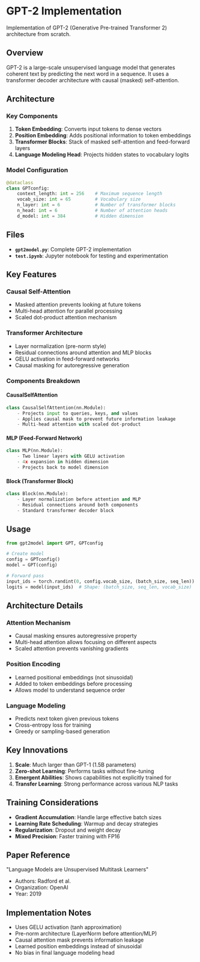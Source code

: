 # GPT-2 Implementation

Implementation of GPT-2 (Generative Pre-trained Transformer 2) architecture from scratch.

## Overview

GPT-2 is a large-scale unsupervised language model that generates coherent text by predicting the next word in a sequence. It uses a transformer decoder architecture with causal (masked) self-attention.

## Architecture

### Key Components

1. **Token Embedding**: Converts input tokens to dense vectors
2. **Position Embedding**: Adds positional information to token embeddings
3. **Transformer Blocks**: Stack of masked self-attention and feed-forward layers
4. **Language Modeling Head**: Projects hidden states to vocabulary logits

### Model Configuration

```python
@dataclass
class GPTconfig:
    context_length: int = 256    # Maximum sequence length
    vocab_size: int = 65         # Vocabulary size
    n_layer: int = 6             # Number of transformer blocks
    n_head: int = 6              # Number of attention heads
    d_model: int = 384           # Hidden dimension
```

## Files

- **`gpt2model.py`**: Complete GPT-2 implementation
- **`test.ipynb`**: Jupyter notebook for testing and experimentation

## Key Features

### Causal Self-Attention
- Masked attention prevents looking at future tokens
- Multi-head attention for parallel processing
- Scaled dot-product attention mechanism

### Transformer Architecture
- Layer normalization (pre-norm style)
- Residual connections around attention and MLP blocks
- GELU activation in feed-forward networks
- Causal masking for autoregressive generation

### Components Breakdown

#### CausalSelfAttention
```python
class CausalSelfAttention(nn.Module):
    - Projects input to queries, keys, and values
    - Applies causal mask to prevent future information leakage
    - Multi-head attention with scaled dot-product
```

#### MLP (Feed-Forward Network)
```python
class MLP(nn.Module):
    - Two linear layers with GELU activation
    - 4x expansion in hidden dimension
    - Projects back to model dimension
```

#### Block (Transformer Block)
```python
class Block(nn.Module):
    - Layer normalization before attention and MLP
    - Residual connections around both components
    - Standard transformer decoder block
```

## Usage

```python
from gpt2model import GPT, GPTconfig

# Create model
config = GPTconfig()
model = GPT(config)

# Forward pass
input_ids = torch.randint(0, config.vocab_size, (batch_size, seq_len))
logits = model(input_ids)  # Shape: (batch_size, seq_len, vocab_size)
```

## Architecture Details

### Attention Mechanism
- Causal masking ensures autoregressive property
- Multi-head attention allows focusing on different aspects
- Scaled attention prevents vanishing gradients

### Position Encoding
- Learned positional embeddings (not sinusoidal)
- Added to token embeddings before processing
- Allows model to understand sequence order

### Language Modeling
- Predicts next token given previous tokens
- Cross-entropy loss for training
- Greedy or sampling-based generation

## Key Innovations

1. **Scale**: Much larger than GPT-1 (1.5B parameters)
2. **Zero-shot Learning**: Performs tasks without fine-tuning
3. **Emergent Abilities**: Shows capabilities not explicitly trained for
4. **Transfer Learning**: Strong performance across various NLP tasks

## Training Considerations

- **Gradient Accumulation**: Handle large effective batch sizes
- **Learning Rate Scheduling**: Warmup and decay strategies
- **Regularization**: Dropout and weight decay
- **Mixed Precision**: Faster training with FP16

## Paper Reference

"Language Models are Unsupervised Multitask Learners"
- Authors: Radford et al.
- Organization: OpenAI
- Year: 2019

## Implementation Notes

- Uses GELU activation (tanh approximation)
- Pre-norm architecture (LayerNorm before attention/MLP)
- Causal attention mask prevents information leakage
- Learned position embeddings instead of sinusoidal
- No bias in final language modeling head
